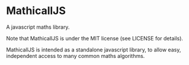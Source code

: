 # MathicallJS
A javascript maths library.

Note that MathicallJS is under the MIT license (see LICENSE for details).

MathicallJS is intended as a standalone javascript library, to allow easy, independent access to many common maths algorithms.

